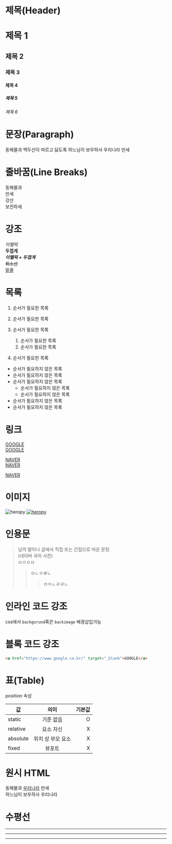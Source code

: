 # 제목(Header)

# 제목 1
## 제목 2
### 제목 3
#### 제목 4
##### 제목 5
###### 제목 6

# 문장(Paragraph)
동해물과 백두산이 마르고 닳도록
하느님이 보우하사 우리나라 만세

# 줄바꿈(Line Breaks)
동해물과  
만세  
강산<br>
보전하세

# 강조
_이텔릭_  
**두껍게**  
**_이텔릭 + 두껍게_**  
~~취소선~~  
<u>밑줄</u>  

# 목록
1. 순서가 필요한 목록
1. 순서가 필요한 목록
1. 순서가 필요한 목록  
    1. 순서가 필요한 목록  
    1. 순서가 필요한 목록 
        
1. 순서가 필요한 목록

- 순서가 필요하지 않은 목록
- 순서가 필요하지 않은 목록
- 순서가 필요하지 않은 목록  
    - 순서가 필요하지 않은 목록  
    - 순서가 필요하지 않은 목록
- 순서가 필요하지 않은 목록
- 순서가 필요하지 않은 목록

# 링크
<a href="https://google.com">GOOGLE</a>  
[GOOGLE](https://google.com)

<a href="https://naver.com" title="NAVER로 이동!">NAVER</a>   
[NAVER](https://naver.com "NAVER로 이동!")

<a href="https://naver.com" title="NAVER로 이동!" target="_blank">NAVER</a>  

# 이미지
![heropy](https://th.bing.com/th/id/R.993dc3d50c182d3ba2b8e0f331a780a3?rik=BGHSPaTIAQQ62Q&riu=http%3a%2f%2fatlas-content-cdn.pixelsquid.com%2fstock-images%2fpineapple-DxOAVa6-600.jpg&ehk=kcq1kAJe2B6RWFJnQQxrUgxY0UG5Dx1%2fc%2f5xJLSlcUw%3d&risl=&pid=ImgRaw&r=0)
[![heropy](https://th.bing.com/th/id/R.993dc3d50c182d3ba2b8e0f331a780a3?rik=BGHSPaTIAQQ62Q&riu=http%3a%2f%2fatlas-content-cdn.pixelsquid.com%2fstock-images%2fpineapple-DxOAVa6-600.jpg&ehk=kcq1kAJe2B6RWFJnQQxrUgxY0UG5Dx1%2fc%2f5xJLSlcUw%3d&risl=&pid=ImgRaw&r=0)](https://heropy.blog/)

# 인용문
> 남의 말이나 글에서 직접 또는 간접으로 따온 문장.  
> (네이버 국어 사전)  
>ㅁㅇㅇㅁ
>>ㅁㄴㅇㄻㄴ
>>>ㅁㅇㄴㄹㄹㄴ

# 인라인 코드 강조
css에서 `backgorund`혹은 `backimage` 배경삽입가능

# 블록 코드 강조
```html
<a href="https://www.google.co.kr/" target="_blank">GOOGLE</a> 
```

# 표(Table)

position 속성

값  | 의미 | 기본값  
--|:--:|--:
static | 기준 없음 | O
relative | 요소 자신 | X
absolute | 위치 상 부모 요소 | X
fixed | 뷰포트 | X

# 원시 HTML
동해물과 <span style="text-decoration: underline;">우리나라</span> 만세<br>
하느님이 보우하사 우리나라 

# 수평선
---

***

___